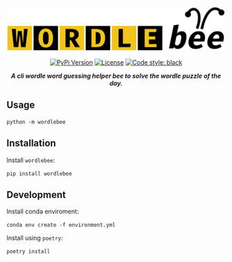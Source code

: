 <div align="center">

<h1>
    <img width="500" align="center" src="assets/wordlebee-logo.svg">
</h1>

[![PyPi Version](https://img.shields.io/pypi/v/wordlebee.svg?style=flat-square)](https://pypi.org/project/wordlebee/)
[![License](https://img.shields.io/badge/license-MIT-blue?style=flat-square)](#license)
[![Code style: black](https://img.shields.io/badge/code%20style-black-000000.svg?style=flat-square)](#black)

***A cli wordle word guessing helper bee to solve the wordle puzzle of the day.***

</div>

## Usage

    python -m wordlebee

## Installation

Install `wordlebee`:

    pip install wordlebee

## Development

Install conda enviroment:

    conda env create -f environment.yml

Install using `poetry`:

    poetry install
